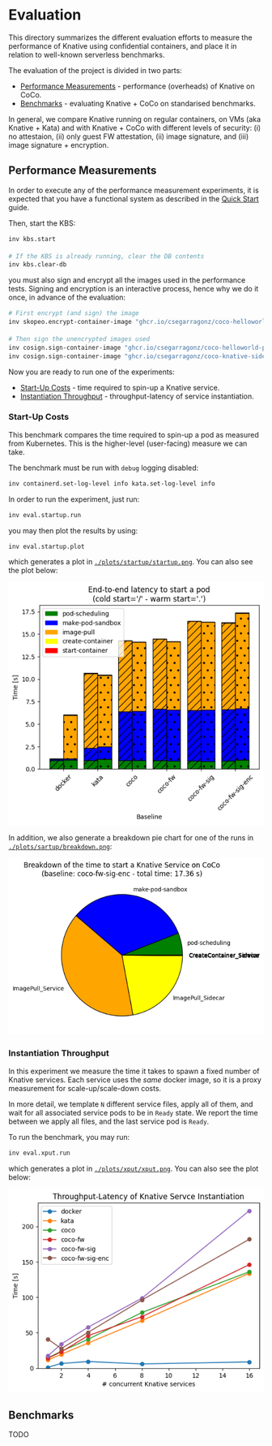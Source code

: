 # Evaluation

This directory summarizes the different evaluation efforts to measure the
performance of Knative using confidential containers, and place it in relation
to well-known serverless benchmarks.

The evaluation of the project is divided in two parts:
* [Performance Measurements](#performance-measurements) - performance (overheads) of Knative on CoCo.
* [Benchmarks](#benchmarks) - evaluating Knative + CoCo on standarised benchmarks.

In general, we compare Knative running on regular containers, on VMs (aka
Knative + Kata) and with Knative + CoCo with different levels of security: (i)
no attestaion, (ii) only guest FW attestation, (ii) image signature, and (iii)
image signature + encryption.

## Performance Measurements

In order to execute any of the performance measurement experiments, it is
expected that you have a functional system as described in the [Quick Start](
https://github.com/csegarragonz/coco-serverless#quick-start) guide.

Then, start the KBS:

```bash
inv kbs.start

# If the KBS is already running, clear the DB contents
inv kbs.clear-db
```

you must also sign and encrypt all the images used in the performance tests.
Signing and encryption is an interactive process, hence why we do it once,
in advance of the evaluation:

```bash
# First encrypt (and sign) the image
inv skopeo.encrypt-container-image "ghcr.io/csegarragonz/coco-helloworld-py:unencrypted" --sign

# Then sign the unencrypted images used
inv cosign.sign-container-image "ghcr.io/csegarragonz/coco-helloworld-py:unencrypted"
inv cosign.sign-container-image "ghcr.io/csegarragonz/coco-knative-sidecar:unencrypted"
```

Now you are ready to run one of the experiments:
* [Start-Up Costs](#start-up-costs) - time required to spin-up a Knative service.
* [Instantiation Throughput](#instantiation-throughput) - throughput-latency of service instantiation.

### Start-Up Costs

This benchmark compares the time required to spin-up a pod as measured from
Kubernetes. This is the higher-level (user-facing) measure we can take.

The benchmark must be run with `debug` logging disabled:

```bash
inv containerd.set-log-level info kata.set-log-level info
```

In order to run the experiment, just run:

```bash
inv eval.startup.run
```

you may then plot the results by using:

```
inv eval.startup.plot
```

which generates a plot in [`./plots/startup/startup.png`](
./plots/sartup/startup.png). You can also see the plot below:

![plot](./plots/startup/startup.png)

In addition, we also generate a breakdown pie chart for one of the runs in
[`./plots/sartup/breakdown.png`](./plots/startup/breakdown.png):

![plot](./plots/startup/breakdown.png)

### Instantiation Throughput

In this experiment we measure the time it takes to spawn a fixed number of
Knative services. Each service uses the _same_ docker image, so it is a proxy
measurement for scale-up/scale-down costs.

In more detail, we template `N` different service files, apply all of them,
and wait for all associated service pods to be in `Ready` state. We report the
time between we apply all files, and the last service pod is `Ready`.

To run the benchmark, you may run:

```bash
inv eval.xput.run
```

which generates a plot in [`./plots/xput/xput.png`](
./plots/xput/xput.png). You can also see the plot below:

![plot](./plots/xput/xput.png)

## Benchmarks

TODO
